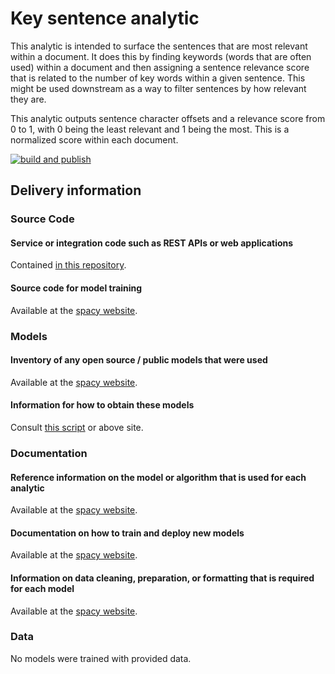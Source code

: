 # Key sentence analytic

This analytic is intended to surface the sentences that are most
relevant within a document. It does this by finding keywords (words
that are often used) within a document and then assigning a sentence
relevance score that is related to the number of key words within a
given sentence. This might be used downstream as a way to filter
sentences by how relevant they are.

This analytic outputs sentence character offsets and a relevance score
from 0 to 1, with 0 being the least relevant and 1 being the
most. This is a normalized score within each document.

[![build and publish](https://github.com/twosixlabs-dart/qntfy-key-sentence/actions/workflows/build-and-publish.yml/badge.svg)](https://github.com/twosixlabs-dart/qntfy-key-sentence/actions/workflows/build-and-publish.yml)

## Delivery information

### Source Code

#### Service or integration code such as REST APIs or web applications

Contained [in this repository](./analytic.py).

#### Source code for model training

Available at the [spacy website][spacy-training].

### Models

#### Inventory of any open source / public models that were used

Available at the [spacy website][spacy-models].

#### Information for how to obtain these models

Consult [this script](./dependencies.sh) or above site.

### Documentation

#### Reference information on the model or algorithm that is used for each analytic

Available at the [spacy website][spacy-models].

#### Documentation on how to train and deploy new models

Available at the [spacy website][spacy-training].

#### Information on data cleaning, preparation, or formatting that is required for each model

Available at the [spacy website][spacy-models].

### Data

No models were trained with provided data.

[spacy-training]: https://spacy.io/usage/training
[spacy-models]: https://spacy.io/models/en
